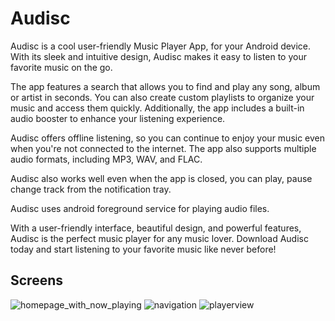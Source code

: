 # Audisc


Audisc is a cool user-friendly Music Player App, for your Android device.
With its sleek and intuitive design, Audisc makes it easy to listen to your favorite music on the go.

The app features a search that allows you to find and play any song, 
album or artist in seconds. You can also create custom playlists to organize your music and access them quickly. 
Additionally, the app includes a built-in audio booster to enhance your listening experience.

Audisc offers offline listening, so you can continue to enjoy your music even when you're not connected to the internet. 
The app also supports multiple audio formats, including MP3, WAV, and FLAC.

Audisc also works well even when the app is closed, you can play, pause change track from the notification tray.

Audisc uses android foreground service for playing audio files.

With a user-friendly interface, beautiful design, and powerful features, Audisc is the perfect music player for any music lover.
Download Audisc today and start listening to your favorite music like never before!


## Screens
![homepage_with_now_playing](https://user-images.githubusercontent.com/24782276/218276400-d5706be0-8de2-4c61-bada-0d71c3a57ca3.jpg)
![navigation](https://user-images.githubusercontent.com/24782276/218276405-579f801d-548d-41cf-ad69-dd6ac388e875.jpg)
![playerview](https://user-images.githubusercontent.com/24782276/218276406-75186211-b288-466c-9aee-768eead90367.jpg)

